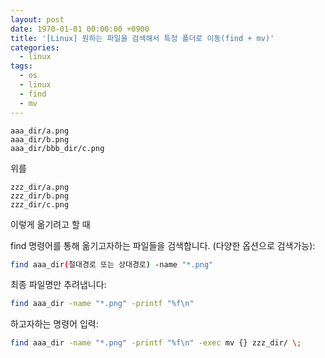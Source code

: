 ```yaml
---
layout: post
date: 1970-01-01 00:00:00 +0900
title: '[Linux] 원하는 파일을 검색해서 특정 폴더로 이동(find + mv)'
categories:
  - linux
tags:
  - os
  - linux
  - find
  - mv
---
```


```
aaa_dir/a.png
aaa_dir/b.png
aaa_dir/bbb_dir/c.png
```
위를

```
zzz_dir/a.png
zzz_dir/b.png
zzz_dir/c.png
```
이렇게 옮기려고 할 때

find 명령어를 통해 옮기고자하는 파일들을 검색합니다. (다양한 옵션으로 검색가능):
```bash
find aaa_dir(절대경로 또는 상대경로) -name "*.png"
```

최종 파일명만 추려냅니다:
```bash
find aaa_dir -name "*.png" -printf "%f\n"
```

하고자하는 명령어 입력:
```bash
find aaa_dir -name "*.png" -printf "%f\n" -exec mv {} zzz_dir/ \;
```

